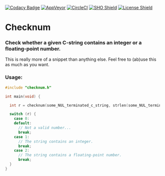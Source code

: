 [![Codacy Badge](https://api.codacy.com/project/badge/Grade/e61f74e564154b669f4b0d48328364c6)](https://www.codacy.com/manual/GlitchedPolygons/checknum?utm_source=github.com&amp;utm_medium=referral&amp;utm_content=GlitchedPolygons/checknum&amp;utm_campaign=Badge_Grade)
[![AppVeyor](https://ci.appveyor.com/api/projects/status/ffxu9yrkm5dgkknm?svg=true)](https://ci.appveyor.com/project/GlitchedPolygons/checknum)
[![CircleCI](https://circleci.com/gh/GlitchedPolygons/checknum/tree/master.svg?style=shield)](https://circleci.com/gh/GlitchedPolygons/checknum/tree/master)
[![SHO Shield](https://img.shields.io/badge/single-header--only-blue)](https://github.com/GlitchedPolygons/checknum/blob/master/checknum.h)
[![License Shield](https://img.shields.io/badge/license-Apache--2.0-orange)](https://github.com/GlitchedPolygons/l8w8jwt/blob/master/LICENSE)

# Checknum
### Check whether a given C-string contains an integer or a floating-point number.

This is really more of a snippet than anything else. Feel free to (ab)use this as much as you want.

### Usage:

```C
#include "checknum.h"

int main(void) {

  int r = checknum(some_NUL_terminated_c_string, strlen(some_NUL_terminated_c_string));

  switch (r) {
    case 0:
    default:
      // Not a valid number...
      break;
    case 1:
      // The string contains an integer.
      break;
    case 2:
      // The string contains a floating-point number.
      break;
  }
}
```
